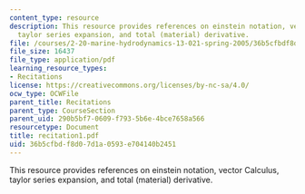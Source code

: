 ```yaml
---
content_type: resource
description: This resource provides references on einstein notation, vector Calculus,
  taylor series expansion, and total (material) derivative.
file: /courses/2-20-marine-hydrodynamics-13-021-spring-2005/36b5cfbdf8d07d1a0593e704140b2451_recitation1.pdf
file_size: 16437
file_type: application/pdf
learning_resource_types:
- Recitations
license: https://creativecommons.org/licenses/by-nc-sa/4.0/
ocw_type: OCWFile
parent_title: Recitations
parent_type: CourseSection
parent_uid: 290b5bf7-0609-f793-5b6e-4bce7658a566
resourcetype: Document
title: recitation1.pdf
uid: 36b5cfbd-f8d0-7d1a-0593-e704140b2451
---
```

This resource provides references on einstein notation, vector Calculus, taylor series expansion, and total (material) derivative.
